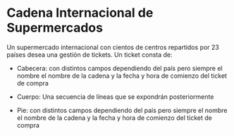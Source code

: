 # Cadena Internacional de Supermercados

Un supermercado internacional con cientos de centros repartidos por 23 países desea una gestión de tickets. Un ticket consta de:

* Cabecera: con distintos campos dependiendo del país pero siempre el nombre el nombre de la cadena y la fecha y hora 
de comienzo del ticket de compra

* Cuerpo:  Una secuencia de líneas que se expondrán posteriormente

* Pie: con distintos campos dependiendo del país pero siempre el nombre el nombre de la cadena y la fecha y hora de 
comienzo del ticket de compra





